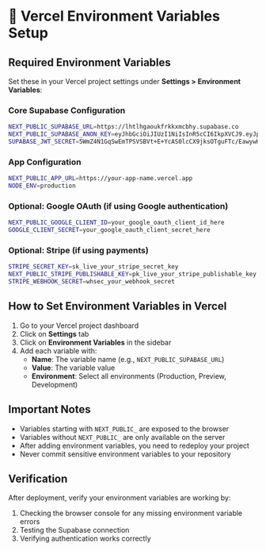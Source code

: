 # 🔧 Vercel Environment Variables Setup

## Required Environment Variables

Set these in your Vercel project settings under **Settings > Environment Variables**:

### Core Supabase Configuration
```bash
NEXT_PUBLIC_SUPABASE_URL=https://lhtlhgaoukfrkkxmcbhy.supabase.co
NEXT_PUBLIC_SUPABASE_ANON_KEY=eyJhbGciOiJIUzI1NiIsInR5cCI6IkpXVCJ9.eyJpc3MiOiJzdXBhYmFzZSIsInJlZiI6ImxodGxoZ2FvdWtmcmtreG1jYmh5Iiwicm9sZSI6ImFub24iLCJpYXQiOjE3NTY0NzMzNzQsImV4cCI6MjA3MjA0OTM3NH0.4VtXPwpVsScHq2aHONfiOCsY1SFU4YX4fSBPHIjHlvU
SUPABASE_JWT_SECRET=5WmZ4N1GqSwEmTPSVSBVt+E+YcAS0lcCX9jksOTguFTc/EawywHQR00rwnT4rEuibLnALMc0UiYajyeHQ+cqrw==
```

### App Configuration
```bash
NEXT_PUBLIC_APP_URL=https://your-app-name.vercel.app
NODE_ENV=production
```

### Optional: Google OAuth (if using Google authentication)
```bash
NEXT_PUBLIC_GOOGLE_CLIENT_ID=your_google_oauth_client_id_here
GOOGLE_CLIENT_SECRET=your_google_oauth_client_secret_here
```

### Optional: Stripe (if using payments)
```bash
STRIPE_SECRET_KEY=sk_live_your_stripe_secret_key
NEXT_PUBLIC_STRIPE_PUBLISHABLE_KEY=pk_live_your_stripe_publishable_key
STRIPE_WEBHOOK_SECRET=whsec_your_webhook_secret
```

## How to Set Environment Variables in Vercel

1. Go to your Vercel project dashboard
2. Click on **Settings** tab
3. Click on **Environment Variables** in the sidebar
4. Add each variable with:
   - **Name**: The variable name (e.g., `NEXT_PUBLIC_SUPABASE_URL`)
   - **Value**: The variable value
   - **Environment**: Select all environments (Production, Preview, Development)

## Important Notes

- Variables starting with `NEXT_PUBLIC_` are exposed to the browser
- Variables without `NEXT_PUBLIC_` are only available on the server
- After adding environment variables, you need to redeploy your project
- Never commit sensitive environment variables to your repository

## Verification

After deployment, verify your environment variables are working by:
1. Checking the browser console for any missing environment variable errors
2. Testing the Supabase connection
3. Verifying authentication works correctly
